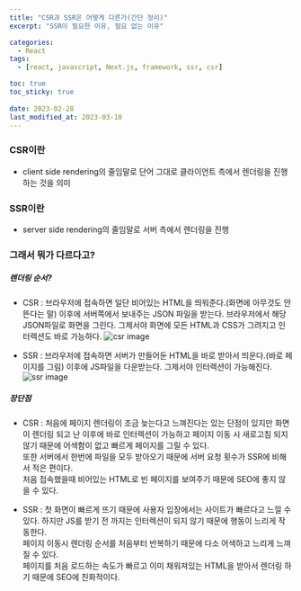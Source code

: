 ```yaml
---
title: "CSR과 SSR은 어떻게 다른가(간단 정리)"
excerpt: "SSR이 필요한 이유, 필요 없는 이유"

categories:
  - React
tags:
  - [react, javascript, Next.js, framework, ssr, csr]

toc: true
toc_sticky: true
 
date: 2023-02-28
last_modified_at: 2023-03-10
---
```


### CSR이란
- client side rendering의 줄임말로 단어 그대로 클라이언트 측에서 렌더링을 진행하는 것을 의미

### SSR이란
- server side rendering의 줄임말로 서버 측에서 렌더링을 진행


### 그래서 뭐가 다르다고?
##### 렌더링 순서?
- CSR : 브라우저에 접속하면 일단 비어있는 HTML을 띄워준다.(화면에 아무것도 안뜬다는 말) 이후에 서버쪽에서 보내주는 JSON 파일을 받는다. 브라우저에서 해당 JSON파일로 화면을 그린다. 그제서야 화면에 모든 HTML과 CSS가 그려지고 인터렉션도 바로 가능하다.
    ![csr image](https://user-images.githubusercontent.com/65106740/227459056-f7b13986-d1fb-43c1-bb3c-1dc87dcdf6f5.png)

- SSR : 브라우저에 접속하면 서버가 만들어둔 HTML을 바로 받아서 띄운다.(바로 페이지를 그림) 이후에 JS파일을 다운받는다. 그제서야 인터렉션이 가능해진다.
    ![ssr image](https://user-images.githubusercontent.com/65106740/227458772-1ebbf4df-dd0a-4746-91d5-3691bedb77ca.png)

##### 장단점
- CSR : 처음에 페이지 렌더링이 조금 늦는다고 느껴진다는 있는 단점이 있지만 화면이 렌더링 되고 난 이후에 바로 인터렉션이 가능하고 페이지 이동 시 새로고침 되지 않기 때문에 어색함이 없고 빠르게 페이지를 그릴 수 있다.</br> 또한 서버에서 한번에 파일을 모두 받아오기 때문에 서버 요청 횟수가 SSR에 비해서 적은 편이다.</br> 처음 접속했을때 비어있는 HTML로 빈 페이지를 보여주기 때문에 SEO에 좋지 않을 수 있다.
  
- SSR : 첫 화면이 빠르게 뜨기 때문에 사용자 입장에서는 사이트가 빠르다고 느낄 수 있다. 하지만 JS를 받기 전 까지는 인터렉션이 되지 않기 때문에 행동이 느리게 작동한다.</br> 페이지 이동시 렌더링 순서를 처음부터 반복하기 때문에 다소 어색하고 느리게 느껴질 수 있다.</br> 페이지를 처음 로드하는 속도가 빠르고 이미 채워져있는 HTML을 받아서 렌더링 하기 때문에 SEO에 친화적이다.